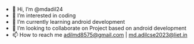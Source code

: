 - 👋 Hi, I’m @mdadil24
- 👀 I’m interested in coding
- 🌱 I’m currently learning android development 
- 💞️ I’m looking to collaborate on Project based on android development 
- 📫 How to reach me adilmd8575@gmail.com | md.adilcse2023@liet.in

<!---
mdadil24/mdadil24 is a ✨ special ✨ repository because its `README.md` (this file) appears on your GitHub profile.
You can click the Preview link to take a look at your changes.
--->
